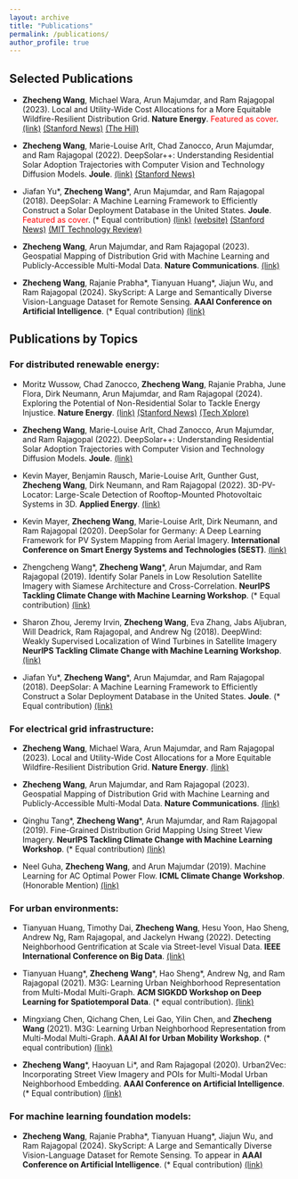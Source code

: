 ```yaml
---
layout: archive
title: "Publications"
permalink: /publications/
author_profile: true
---
```


Selected Publications
---------------

* **Zhecheng Wang**, Michael Wara, Arun Majumdar, and Ram Rajagopal (2023). 
Local and Utility-Wide Cost Allocations for a More Equitable Wildfire-Resilient Distribution Grid. 
**Nature Energy**. <span style="color:red">Featured as cover</span>.
[(link)](https://doi.org/10.1038/s41560-023-01306-8) 
[(Stanford News)](https://news.stanford.edu/2023/08/07/resilient-power-grids/) 
[(The Hill)](https://thehill.com/policy/equilibrium-sustainability/4141541-california-undergrounding-approach-leaves-lower-income-populations-disadvantaged/)

* **Zhecheng Wang**, Marie-Louise Arlt, Chad Zanocco, Arun Majumdar, and Ram Rajagopal (2022). 
DeepSolar++: Understanding Residential Solar Adoption Trajectories with Computer Vision and Technology Diffusion Models. 
**Joule**. 
[(link)](https://doi.org/10.1016/j.joule.2022.09.011) [(Stanford News)](https://news.stanford.edu/2022/11/16/solar-panels-largely-confined-wealthy-americans/review/)

* Jiafan Yu\*, **Zhecheng Wang**\*, Arun Majumdar, and Ram Rajagopal (2018). 
DeepSolar: A Machine Learning Framework to Efficiently Construct a Solar Deployment Database in the United States.
**Joule**. <span style="color:red">Featured as cover</span>. (\* Equal contribution)
[(link)](https://doi.org/10.1016/j.joule.2018.11.021) 
[(website)](http://web.stanford.edu/group/deepsolar/home) 
[(Stanford News)](https://news.stanford.edu/2018/12/19/inventory-indicates-goes-solar/) 
[(MIT Technology Review)](https://www.technologyreview.com/2018/12/20/103625/how-deep-learning-helped-to-map-every-solar-panel-in-the-us/) 

* **Zhecheng Wang**, Arun Majumdar, and Ram Rajagopal (2023). 
Geospatial Mapping of Distribution Grid with Machine Learning and Publicly-Accessible Multi-Modal Data. 
**Nature Communications**. 
[(link)](https://www.nature.com/articles/s41467-023-39647-3)

* **Zhecheng Wang**, Rajanie Prabha\*, Tianyuan Huang\*, Jiajun Wu, and Ram Rajagopal (2024). 
SkyScript: A Large and Semantically Diverse Vision-Language Dataset for Remote Sensing. 
**AAAI Conference on Artificial Intelligence**. (\* Equal contribution)
[(link)](https://arxiv.org/abs/2312.12856)





Publications by Topics
---------------



### For distributed renewable energy:

* Moritz Wussow, Chad Zanocco, **Zhecheng Wang**, Rajanie Prabha, June Flora, Dirk Neumann, Arun Majumdar, and Ram Rajagopal (2024). 
Exploring the Potential of Non-Residential Solar to Tackle Energy Injustice. 
**Nature Energy**.
[(link)](https://doi.org/10.1038/s41560-024-01485-y) 
[(Stanford News)](https://news.stanford.edu/2024/03/28/solar-potential-businesses-low-income-areas/) 
[(Tech Xplore)](https://techxplore.com/news/2024-03-factory-warehouse-rooftops-untapped-opportunity.html)

<!--  * Jeremy Irvin, Yuan Fang, Eric Matsumoto, JK Hunt, **Zhecheng Wang**, Hao Sheng, Jenny Yang, Kyle Story, Rose Rustowicz, Andrew Ng, and Ram Rajagopal. 
Scalable Wind Turbine Detection and Height Estimation using Deep Learning on Satellite Imagery. 
Under revision. -->

* **Zhecheng Wang**, Marie-Louise Arlt, Chad Zanocco, Arun Majumdar, and Ram Rajagopal (2022). 
DeepSolar++: Understanding Residential Solar Adoption Trajectories with Computer Vision and Technology Diffusion Models. 
**Joule**. 
[(link)](https://doi.org/10.1016/j.joule.2022.09.011) 

* Kevin Mayer, Benjamin Rausch, Marie-Louise Arlt, Gunther Gust, **Zhecheng Wang**, Dirk Neumann, and Ram Rajagopal (2022). 
3D-PV-Locator: Large-Scale Detection of Rooftop-Mounted Photovoltaic Systems in 3D. 
**Applied Energy**. [(link)](https://www.sciencedirect.com/science/article/pii/S0306261921016937)
    
* Kevin Mayer, **Zhecheng Wang**, Marie-Louise Arlt, Dirk Neumann, and Ram Rajagopal (2020). 
DeepSolar for Germany: A Deep Learning Framework for PV System Mapping from Aerial Imagery. 
**International Conference on Smart Energy Systems and Technologies (SEST)**. 
[(link)](https://ieeexplore.ieee.org/abstract/document/9203258)
    
    
* Zhengcheng Wang\*, **Zhecheng Wang**\*, Arun Majumdar, and Ram Rajagopal (2019). 
Identify Solar Panels in Low Resolution Satellite Imagery with Siamese Architecture and Cross-Correlation.
**NeurIPS Tackling Climate Change with Machine Learning Workshop**. (\* Equal contribution)
[(link)](https://www.climatechange.ai/papers/neurips2019/28/paper.pdf)

* Sharon Zhou, Jeremy Irvin, **Zhecheng Wang**, Eva Zhang, Jabs Aljubran, Will Deadrick, Ram Rajagopal, and Andrew Ng (2018). 
DeepWind: Weakly Supervised Localization of Wind Turbines in Satellite Imagery
**NeurIPS Tackling Climate Change with Machine Learning Workshop**. 
[(link)](https://www.climatechange.ai/papers/neurips2019/5/paper.pdf)

* Jiafan Yu\*, **Zhecheng Wang**\*, Arun Majumdar, and Ram Rajagopal (2018). 
DeepSolar: A Machine Learning Framework to Efficiently Construct a Solar Deployment Database in the United States.
**Joule**. (\* Equal contribution) 
[(link)](https://doi.org/10.1016/j.joule.2018.11.021)


### For electrical grid infrastructure:

* **Zhecheng Wang**, Michael Wara, Arun Majumdar, and Ram Rajagopal (2023). 
Local and Utility-Wide Cost Allocations for a More Equitable Wildfire-Resilient Distribution Grid. 
**Nature Energy**.
[(link)](https://doi.org/10.1038/s41560-023-01306-8)

* **Zhecheng Wang**, Arun Majumdar, and Ram Rajagopal (2023). 
Geospatial Mapping of Distribution Grid with Machine Learning and Publicly-Accessible Multi-Modal Data. 
**Nature Communications**. 
[(link)](https://www.nature.com/articles/s41467-023-39647-3)

* Qinghu Tang\*, **Zhecheng Wang**\*, Arun Majumdar, and Ram Rajagopal (2019). 
Fine-Grained Distribution Grid Mapping Using Street View Imagery.
**NeurIPS Tackling Climate Change with Machine Learning Workshop**. (\* Equal contribution)
[(link)](https://www.climatechange.ai/papers/neurips2019/31/paper.pdf)

* Neel Guha, **Zhecheng Wang**, and Arun Majumdar (2019). 
Machine Learning for AC Optimal Power Flow.
**ICML Climate Change Workshop**. (Honorable Mention) 
[(link)](https://www.climatechange.ai/papers/icml2019/9/paper.pdf) 


### For urban environments:

* Tianyuan Huang, Timothy Dai, **Zhecheng Wang**, Hesu Yoon, Hao Sheng, Andrew Ng, Ram Rajagopal, and Jackelyn Hwang (2022). 
Detecting Neighborhood Gentrification at Scale via Street-level Visual Data. 
**IEEE International Conference on Big Data**. 
[(link)](https://doi.org/10.1109/BigData55660.2022.10020341)

* Tianyuan Huang\*, **Zhecheng Wang**\*, Hao Sheng\*, Andrew Ng, and Ram Rajagopal (2021). 
M3G: Learning Urban Neighborhood Representation from Multi-Modal Multi-Graph. 
**ACM SIGKDD Workshop on Deep Learning for Spatiotemporal Data**. (\* equal contribution). 
[(link)](http://cs.emory.edu/~lzhao41/venues/DeepSpatial2021/papers/M3G__Deepspatial_2021.pdf)

* Mingxiang Chen, Qichang Chen, Lei Gao, Yilin Chen, and **Zhecheng Wang** (2021). 
M3G: Learning Urban Neighborhood Representation from Multi-Modal Multi-Graph. 
**AAAI AI for Urban Mobility Workshop**. (\* equal contribution) 
[(link)](http://aium2021.felk.cvut.cz/papers/AI4UM_paper_3.pdf)
    
* **Zhecheng Wang**\*, Haoyuan Li\*, and Ram Rajagopal (2020). 
Urban2Vec: Incorporating Street View Imagery and POIs for Multi-Modal Urban Neighborhood Embedding. 
**AAAI Conference on Artificial Intelligence**. (\* Equal contribution)
[(link)](https://doi.org/10.1609/aaai.v34i01.5450)

### For machine learning foundation models:

* **Zhecheng Wang**, Rajanie Prabha\*, Tianyuan Huang\*, Jiajun Wu, and Ram Rajagopal (2024). 
SkyScript: A Large and Semantically Diverse Vision-Language Dataset for Remote Sensing.
To appear in **AAAI Conference on Artificial Intelligence**. (\* Equal contribution)
[(link)](https://arxiv.org/abs/2312.12856)


